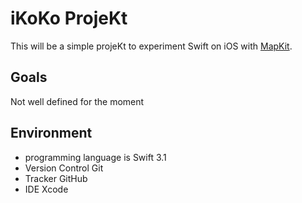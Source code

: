 # iKoKo ProjeKt
This will be a simple projeKt to experiment Swift on iOS with [MapKit](https://developer.apple.com/reference/mapkit).
## Goals
Not well defined for the moment
## Environment
* programming language is Swift 3.1
* Version Control Git
* Tracker GitHub
* IDE Xcode
